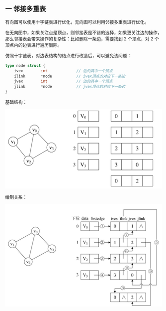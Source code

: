 ## 一 邻接多重表

有向图可以使用十字链表进行优化，无向图可以利用邻接多重表进行优化。

在无向图中，如果关注点是顶点，则邻接表是不错的选择，如果更关注边的操作，那么邻接表会带来操作的复杂性：比如删除一条边，需要找到 2 个顶点，对 2 个顶点内的边表进行遍历删除。

仿照十字链表，对边表结构的结点进行改造后，可以避免该问题：

```go
type node struct {
	ivex		int				// 边的其中一个顶点
	ilink		*node			// ivex顶点的对应下一条边
    jvex 	    int			    // 边的其中一个顶点
    jlink       *node           // jvex顶点的对应下一条边
}
```

基础结构：

![](/images/structure/graph-20.png)

绘制关系：

![](/images/structure/graph-21.png)
